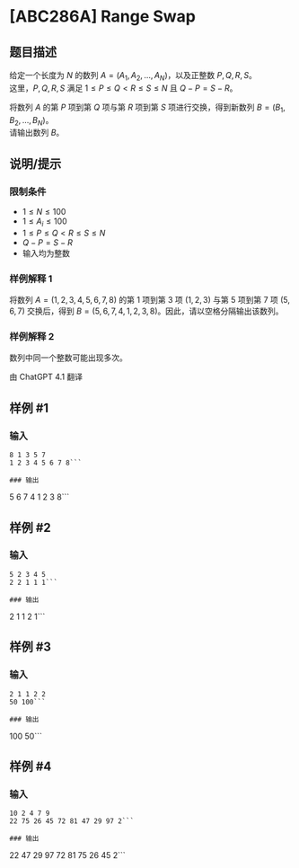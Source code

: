 # [ABC286A] Range Swap

## 题目描述

给定一个长度为 $N$ 的数列 $A=(A_1,A_2,\ldots,A_N)$，以及正整数 $P,Q,R,S$。  
这里，$P,Q,R,S$ 满足 $1\leq P\leq Q < R\leq S \leq N$ 且 $Q-P = S-R$。

将数列 $A$ 的第 $P$ 项到第 $Q$ 项与第 $R$ 项到第 $S$ 项进行交换，得到新数列 $B=(B_1,B_2,\ldots,B_N)$。  
请输出数列 $B$。

## 说明/提示

### 限制条件

- $1\leq N \leq 100$
- $1\leq A_i \leq 100$
- $1\leq P\leq Q < R\leq S \leq N$
- $Q-P = S-R$
- 输入均为整数

### 样例解释 1

将数列 $A=(1,2,3,4,5,6,7,8)$ 的第 $1$ 项到第 $3$ 项 $(1,2,3)$ 与第 $5$ 项到第 $7$ 项 $(5,6,7)$ 交换后，得到 $B=(5,6,7,4,1,2,3,8)$。因此，请以空格分隔输出该数列。

### 样例解释 2

数列中同一个整数可能出现多次。

由 ChatGPT 4.1 翻译

## 样例 #1

### 输入

```
8 1 3 5 7
1 2 3 4 5 6 7 8```

### 输出

```
5 6 7 4 1 2 3 8```

## 样例 #2

### 输入

```
5 2 3 4 5
2 2 1 1 1```

### 输出

```
2 1 1 2 1```

## 样例 #3

### 输入

```
2 1 1 2 2
50 100```

### 输出

```
100 50```

## 样例 #4

### 输入

```
10 2 4 7 9
22 75 26 45 72 81 47 29 97 2```

### 输出

```
22 47 29 97 72 81 75 26 45 2```

